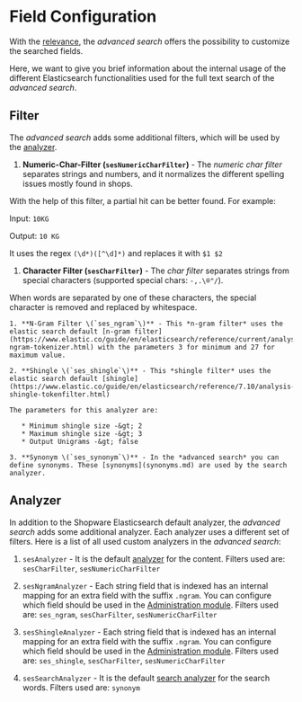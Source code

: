 # Field Configuration

With the [relevance](relevance.md), the *advanced search* offers the possibility to customize the searched fields.

Here, we want to give you brief information about the internal usage of the different Elasticsearch functionalities used for the full text search of the *advanced search*.

## Filter

The *advanced search* adds some additional filters, which will be used by the [analyzer](field-config.md#analyzer).

1. **Numeric-Char-Filter \(`sesNumericCharFilter`\)** - The *numeric char filter* separates strings and numbers, and it normalizes the different spelling issues mostly found in shops.

With the help of this filter, a partial hit can be better found. For example:

   Input: `10KG`

   Output: `10 KG`

It uses the regex `(\d*)([^\d]*)` and replaces it with `$1 $2`

1. **Character Filter \(`sesCharFilter`\)** - The *char filter* separates strings from special characters \(supported special chars: `-,.\®"/`\).

When words are separated by one of these characters, the special character is removed and replaced by whitespace.

    1. **N-Gram Filter \(`ses_ngram`\)** - This *n-gram filter* uses the elastic search default [n-gram filter](https://www.elastic.co/guide/en/elasticsearch/reference/current/analysis-ngram-tokenizer.html) with the parameters 3 for minimum and 27 for maximum value.

    2. **Shingle \(`ses_shingle`\)** - This *shingle filter* uses the elastic search default [shingle](https://www.elastic.co/guide/en/elasticsearch/reference/7.10/analysis-shingle-tokenfilter.html)

    The parameters for this analyzer are:

       * Minimum shingle size -&gt; 2
       * Maximum shingle size -&gt; 3
       * Output Unigrams -&gt; false

    3. **Synonym \(`ses_synonym`\)** - In the *advanced search* you can define synonyms. These [synonyms](synonyms.md) are used by the search analyzer.

## Analyzer

In addition to the Shopware Elasticsearch default analyzer, the *advanced search* adds some additional analyzer. Each analyzer uses a different set of filters. Here is a list of all used custom analyzers in the *advanced search*:

1. `sesAnalyzer` -   It is the default [analyzer](https://www.elastic.co/guide/en/elasticsearch/reference/current/analyzer.html) for the content. Filters used are: `sesCharFilter`, `sesNumericCharFilter`

1. `sesNgramAnalyzer` -  Each string field that is indexed has an internal mapping for an extra field with the suffix `.ngram`. You can configure which field should be used in the [Administration module](https://docs.shopware.com/en/shopware-6-en/enterprise-extensions/enterprise-search?category=shopware-6-en/enterprise-extensions#Configuration). Filters used are: `ses_ngram`, `sesCharFilter`, `sesNumericCharFilter`

1. `sesShingleAnalyzer` -  Each string field that is indexed has an internal mapping for an extra field with the suffix `.ngram`. You can configure which field should be used in the [Administration module](https://docs.shopware.com/en/shopware-6-en/enterprise-extensions/enterprise-search?category=shopware-6-en/enterprise-extensions#Configuration). Filters used are: `ses_shingle`, `sesCharFilter`, `sesNumericCharFilter`

1. `sesSearchAnalyzer` -  It is the default [search analyzer](https://www.elastic.co/guide/en/elasticsearch/reference/current/search-analyzer.html) for the search words. Filters used are: `synonym`
